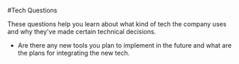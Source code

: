 #Tech Questions

These questions help you learn about what kind of tech the company uses and why they've made certain technical decisions.

*  Are there any new tools you plan to implement in the future and what are the plans for integrating the new tech.
